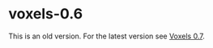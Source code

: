 voxels-0.6
==========

This is an old version. For the latest version see [Voxels 0.7](https://github.com/programmerjake/voxels-0.7).
